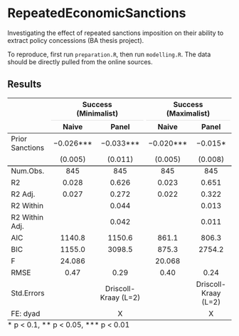 # RepeatedEconomicSanctions

Investigating the effect of repeated sanctions imposition on their ability to extract policy concessions (BA thesis project).

To reproduce, first run `preparation.R`, then run `modelling.R`. The data should be directly pulled from the online sources. 

## Results
<table style="NAborder-bottom: 0; width: auto !important; margin-left: auto; margin-right: auto;" class="table">
 <thead>
<tr>
<th style="empty-cells: hide;border-bottom:hidden;" colspan="1"></th>
<th style="border-bottom:hidden;padding-bottom:0; padding-left:3px;padding-right:3px;text-align: center; " colspan="2"><div style="border-bottom: 1px solid #ddd; padding-bottom: 5px; ">Success <br>(Minimalist)</div></th>
<th style="border-bottom:hidden;padding-bottom:0; padding-left:3px;padding-right:3px;text-align: center; " colspan="2"><div style="border-bottom: 1px solid #ddd; padding-bottom: 5px; ">Success <br>(Maximalist)</div></th>
</tr>
  <tr>
   <th style="text-align:left;">   </th>
   <th style="text-align:center;"> Naive </th>
   <th style="text-align:center;"> Panel </th>
   <th style="text-align:center;"> Naive  </th>
   <th style="text-align:center;"> Panel  </th>
  </tr>
 </thead>
<tbody>
  <tr>
   <td style="text-align:left;"> Prior Sanctions </td>
   <td style="text-align:center;"> −0.026*** </td>
   <td style="text-align:center;"> −0.033*** </td>
   <td style="text-align:center;"> −0.020*** </td>
   <td style="text-align:center;"> −0.015* </td>
  </tr>
  <tr>
   <td style="text-align:left;box-shadow: 0px 1.5px">  </td>
   <td style="text-align:center;box-shadow: 0px 1.5px"> (0.005) </td>
   <td style="text-align:center;box-shadow: 0px 1.5px"> (0.011) </td>
   <td style="text-align:center;box-shadow: 0px 1.5px"> (0.005) </td>
   <td style="text-align:center;box-shadow: 0px 1.5px"> (0.008) </td>
  </tr>
  <tr>
   <td style="text-align:left;"> Num.Obs. </td>
   <td style="text-align:center;"> 845 </td>
   <td style="text-align:center;"> 845 </td>
   <td style="text-align:center;"> 845 </td>
   <td style="text-align:center;"> 845 </td>
  </tr>
  <tr>
   <td style="text-align:left;"> R2 </td>
   <td style="text-align:center;"> 0.028 </td>
   <td style="text-align:center;"> 0.626 </td>
   <td style="text-align:center;"> 0.023 </td>
   <td style="text-align:center;"> 0.651 </td>
  </tr>
  <tr>
   <td style="text-align:left;"> R2 Adj. </td>
   <td style="text-align:center;"> 0.027 </td>
   <td style="text-align:center;"> 0.272 </td>
   <td style="text-align:center;"> 0.022 </td>
   <td style="text-align:center;"> 0.322 </td>
  </tr>
  <tr>
   <td style="text-align:left;"> R2 Within </td>
   <td style="text-align:center;">  </td>
   <td style="text-align:center;"> 0.044 </td>
   <td style="text-align:center;">  </td>
   <td style="text-align:center;"> 0.013 </td>
  </tr>
  <tr>
   <td style="text-align:left;"> R2 Within Adj. </td>
   <td style="text-align:center;">  </td>
   <td style="text-align:center;"> 0.042 </td>
   <td style="text-align:center;">  </td>
   <td style="text-align:center;"> 0.011 </td>
  </tr>
  <tr>
   <td style="text-align:left;"> AIC </td>
   <td style="text-align:center;"> 1140.8 </td>
   <td style="text-align:center;"> 1150.6 </td>
   <td style="text-align:center;"> 861.1 </td>
   <td style="text-align:center;"> 806.3 </td>
  </tr>
  <tr>
   <td style="text-align:left;"> BIC </td>
   <td style="text-align:center;"> 1155.0 </td>
   <td style="text-align:center;"> 3098.5 </td>
   <td style="text-align:center;"> 875.3 </td>
   <td style="text-align:center;"> 2754.2 </td>
  </tr>
  <tr>
   <td style="text-align:left;"> F </td>
   <td style="text-align:center;"> 24.086 </td>
   <td style="text-align:center;">  </td>
   <td style="text-align:center;"> 20.068 </td>
   <td style="text-align:center;">  </td>
  </tr>
  <tr>
   <td style="text-align:left;"> RMSE </td>
   <td style="text-align:center;"> 0.47 </td>
   <td style="text-align:center;"> 0.29 </td>
   <td style="text-align:center;"> 0.40 </td>
   <td style="text-align:center;"> 0.24 </td>
  </tr>
  <tr>
   <td style="text-align:left;"> Std.Errors </td>
   <td style="text-align:center;">  </td>
   <td style="text-align:center;"> Driscoll-Kraay (L=2) </td>
   <td style="text-align:center;">  </td>
   <td style="text-align:center;"> Driscoll-Kraay (L=2) </td>
  </tr>
  <tr>
   <td style="text-align:left;"> FE: dyad </td>
   <td style="text-align:center;">  </td>
   <td style="text-align:center;"> X </td>
   <td style="text-align:center;">  </td>
   <td style="text-align:center;"> X </td>
  </tr>
</tbody>
<tfoot><tr><td style="padding: 0; " colspan="100%">
<sup></sup> * p &lt; 0.1, ** p &lt; 0.05, *** p &lt; 0.01</td></tr></tfoot>
</table>


